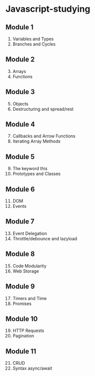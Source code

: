 # Javascript-studying

## Module 1

1. Variables and Types
2. Branches and Cycles

## Module 2

3. Arrays
4. Functions

## Module 3

5. Objects
6. Destructuring and spread/rest

## Module 4

7. Callbacks and Arrow Functions
8. Iterating Array Methods

## Module 5

9. The keyword this
10. Prototypes and Classes

## Module 6

11. DOM
12. Events

## Module 7

13. Event Delegation
14. Throttle/debounce and lazyload

## Module 8

15. Code Modularity
16. Web Storage

## Module 9

17. Timers and Time
18. Promises

## Module 10

19. HTTP Requests
20. Pagination

## Module 11

21. CRUD
22. Syntax async/await
